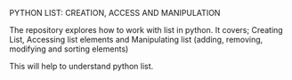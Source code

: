 PYTHON LIST: CREATION, ACCESS AND MANIPULATION

The repository explores how to work with list in python. It covers;
Creating List, 
Accessing list elements 
and Manipulating list (adding, removing, modifying and sorting elements)

This will help to understand python list.
